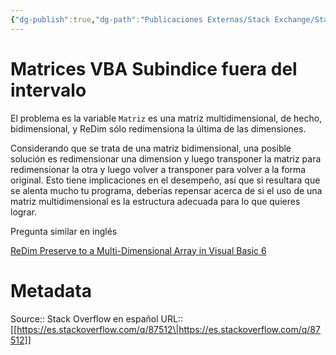 ```yaml
---
{"dg-publish":true,"dg-path":"Publicaciones Externas/Stack Exchange/Stack Overflow en español/es.stackoverflow.com-87512.md","permalink":"/publicaciones-externas/stack-exchange/stack-overflow-en-espanol/es-stackoverflow-com-87512/","title":"Matrices VBA Subindice fuera del intervalo","hide":true,"noteIcon":"\"0\"","created":"2024-04-03T12:49:10.679-06:00","updated":"2024-04-05T16:43:52.132-06:00"}
---
```


# Matrices VBA Subindice fuera del intervalo

El problema es la variable `Matriz` es una matriz multidimensional, de hecho, bidimensional, y ReDim sólo redimensiona la última de las dimensiones.

Considerando que se trata de una matriz bidimensional, una posible solución es redimensionar una dimension y luego transponer la matriz para redimensionar la otra y luego volver a transponer para volver a la forma original. Esto tiene implicaciones en el desempeño, así que si resultara que se alenta mucho tu programa, deberías repensar acerca de si el uso de una matriz multidimensional es la estructura adecuada para lo que quieres lograr.

Pregunta similar en inglés

[ReDim Preserve to a Multi-Dimensional Array in Visual Basic 6][1]


  [1]: https://stackoverflow.com/q/16369217/1595451

# Metadata
Source:: Stack Overflow en español
URL:: [[https://es.stackoverflow.com/q/87512\|https://es.stackoverflow.com/q/87512]]

